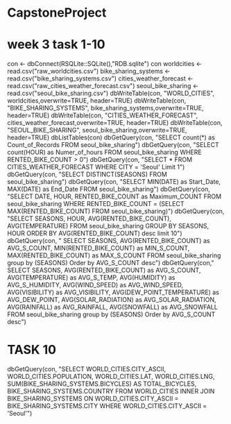 # CapstoneProject 
# week 3 task 1-10 
con <- dbConnect(RSQLite::SQLite(),"RDB.sqlite")
con
worldcities <- read.csv("raw_worldcities.csv")
bike_sharing_systems <- read.csv("bike_sharing_systems.csv")
cities_weather_forecast <- read.csv("raw_cities_weather_forecast.csv")
seoul_bike_sharing <- read.csv("seoul_bike_sharing.csv")
dbWriteTable(con, "WORLD_CITIES", worldcities,overwrite=TRUE, header=TRUE)
dbWriteTable(con, "BIKE_SHARING_SYSTEMS", bike_sharing_systems,overwrite=TRUE, header=TRUE)
dbWriteTable(con, "CITIES_WEATHER_FORECAST", cities_weather_forecast,overwrite=TRUE, header=TRUE)
dbWriteTable(con, "SEOUL_BIKE_SHARING", seoul_bike_sharing,overwrite=TRUE, header=TRUE)
dbListTables(con)
dbGetQuery(con, "SELECT count(*) as Count_of_Records FROM seoul_bike_sharing")
dbGetQuery(con, "SELECT count(HOUR) as Numer_of_hours FROM seoul_bike_sharing
WHERE RENTED_BIKE_COUNT > 0")
dbGetQuery(con, "SELECT * FROM CITIES_WEATHER_FORECAST
WHERE CITY = 'Seoul'
Limit 1")
dbGetQuery(con, "SELECT DISTINCT(SEASONS) FROM seoul_bike_sharing")
dbGetQuery(con, "SELECT MIN(DATE) as Start_Date, MAX(DATE) as End_Date FROM seoul_bike_sharing")
dbGetQuery(con, "SELECT DATE, HOUR, RENTED_BIKE_COUNT as Maximum_COUNT FROM seoul_bike_sharing
WHERE RENTED_BIKE_COUNT = (SELECT MAX(RENTED_BIKE_COUNT) FROM seoul_bike_sharing)")
dbGetQuery(con, "SELECT SEASONS, HOUR, AVG(RENTED_BIKE_COUNT), AVG(TEMPERATURE) FROM seoul_bike_sharing GROUP BY SEASONS, HOUR ORDER BY AVG(RENTED_BIKE_COUNT) desc limit 10")
dbGetQuery(con, " SELECT SEASONS, AVG(RENTED_BIKE_COUNT) as AVG_S_COUNT, MIN(RENTED_BIKE_COUNT) as MIN_S_COUNT, MAX(RENTED_BIKE_COUNT) as MAX_S_COUNT FROM seoul_bike_sharing
group by (SEASONS)
Order by AVG_S_COUNT desc")
dbGetQuery(con," SELECT SEASONS, AVG(RENTED_BIKE_COUNT) as AVG_S_COUNT, AVG(TEMPERATURE) as AVG_S_TEMP, AVG(HUMIDITY) as AVG_S_HUMIDITY, AVG(WIND_SPEED) as AVG_WIND_SPEED, AVG(VISIBILITY) as AVG_VISIBILITY, AVG(DEW_POINT_TEMPERATURE) as AVG_DEW_POINT, AVG(SOLAR_RADIATION) as AVG_SOLAR_RADIATION, AVG(RAINFALL) as AVG_RAINFALL, AVG(SNOWFALL) as AVG_SNOWFALL   FROM seoul_bike_sharing
group by (SEASONS)
Order by AVG_S_COUNT desc")

# TASK 10
dbGetQuery(con, "SELECT WORLD_CITIES.CITY_ASCII, WORLD_CITIES.POPULATION, WORLD_CITIES.LAT, WORLD_CITIES.LNG, SUM(BIKE_SHARING_SYSTEMS.BICYCLES) AS TOTAL_BICYCLES, BIKE_SHARING_SYSTEMS.COUNTRY
FROM WORLD_CITIES
INNER JOIN BIKE_SHARING_SYSTEMS ON WORLD_CITIES.CITY_ASCII = BIKE_SHARING_SYSTEMS.CITY
WHERE WORLD_CITIES.CITY_ASCII = 'Seoul'")
